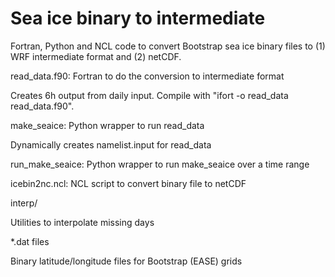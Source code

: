 # Sea ice binary to intermediate
Fortran, Python and NCL code to convert Bootstrap sea ice binary files
to (1) WRF intermediate format and (2) netCDF.

read_data.f90: Fortran to do the conversion to intermediate format

Creates 6h output from daily input.  Compile with "ifort -o read_data read_data.f90".

make_seaice: Python wrapper to run read_data

Dynamically creates namelist.input for read_data

run_make_seaice: Python wrapper to run make_seaice over a time range

icebin2nc.ncl: NCL script to convert binary file to netCDF

interp/

Utilities to interpolate missing days

*.dat files

Binary latitude/longitude files for Bootstrap (EASE) grids
